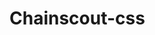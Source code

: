 # Chainscout-css

<!-- Enter contract address
Scan it
And check if is there any vulnerability if yes then give like we get in chatgpt with explnation. (Need figure out this part of how to get contract from contract address so that we can check vulnerability) -->
